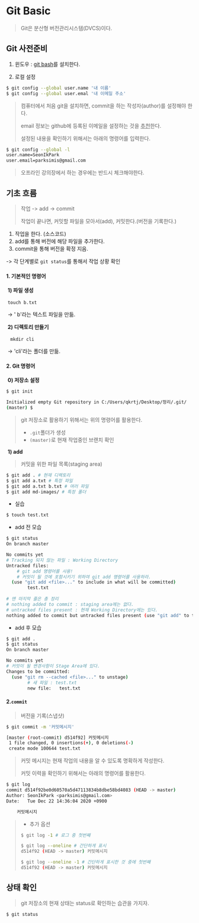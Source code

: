 # Git Basic

> Git은 분산형 버전관리시스템(DVCS)이다.

## Git 사전준비

1) 윈도우 : [git bash](https://gitforwindows.org/)를 설치한다.

2) 로컬 설정

```bash
$ git config --global user.name '내 이름'
$ git config --global user.emal '내 이메일 주소'
```

> 컴퓨터에서 처음 git을 설치하면, commit을 하는 작성자(author)를 설정해야 한다.
>
> email 정보는 github에 등록된 이메일을 설정하는 것을 <u>추천</u>한다.
>
> 설정된 내용을 확인하기 위해서는 아래의 명령어를 입력한다.

```bash
$ git config --global -l
user.name=SeonIkPark
user.email=parksimis@gmail.com

```

> 오프라인 강의장에서 하는 경우에는 반드시 체크해야한다.



## 기초 흐름

> 작업 -> add -> commit
>
> 작업이 끝나면, 커밋할 파일을 모아서(add), 커밋한다.(버전을 기록한다.)

1. 작업을 한다. (소스코드)
2. add를 통해 버전에 해당 파일을 추가한다.
3. commit을 통해 버전을 확정 지음.

-> 각 단계별로 ```git status```를 통해서 작업 상황 확인



#### 1. 기본적인 명령어

​	**1) 파일 생성**

​	```touch b.txt ```

​	-> ' b'라는 텍스트 파일을 만듦.

​	**2) 디렉토리 만들기**

​	``` mkdir cli```

​	-> 'cli'라는 폴더를 만듦.



#### 2. Git 명령어

​	**0) 저장소 설정**

```bash	
$ git init 

Initialized empty Git repository in C:/Users/qkrtj/Desktop/정리/.git/
(master) $
```

> git 저장소로 활용하기 위해서는 위의 명령어를 활용한다.
>
> * ```.git```폴더가 생성
> * ```(master)```로 현재 작업중인 브랜치 확인

​	**1) add**

> 커밋을 위한 파일 목록(staging area)

```bash
$ git add . # 현재 디렉토리
$ git add a.txt # 특정 파일
$ git add a.txt b.txt # 여러 파일
$ git add md-images/ # 특정 폴더
```

* 실습

```bash
$ touch test.txt
```

* add 전 모습

```bash
$ git status
On branch master

No commits yet
# Tracking 되지 않는 파일 : Working Directory
Untracked files:
	# git add 명령어를 사용!
	# 커밋이 될 것에 포함시키기 위하여 git add 명령어를 사용하라.
  (use "git add <file>..." to include in what will be committed)
        test.txt
        
# 맨 마지막 줄은 총 정리
# nothing added to commit : staging area에는 없다.
# untracked files present : 현재 Working Directory에는 있다.
nothing added to commit but untracked files present (use "git add" to track)
```

* add 후 모습

``` bash
$ git add .
$ git status
On branch master

No commits yet
# 커밋이 될 변경사항이 Stage Area에 있다.
Changes to be committed:
  (use "git rm --cached <file>..." to unstage)
        # 새 파일 : test.txt
        new file:   test.txt
```



#### 2.```commit```

> 버전을 기록(스냅샷)

```bash
$ git commit -m '커밋메시지'

[master (root-commit) d514f92] 커밋메시지
 1 file changed, 0 insertions(+), 0 deletions(-)
 create mode 100644 test.txt
```

> 커밋 메시지는 현재 작업의 내용을 알 수 있도록 명확하게 작성한다.
>
> 커밋  이력을 확인하기 위해서는 아래의 명령어를 활용한다.

```bash
$ git log
commit d514f92be0d60570a5d47113834b8dbe58bd4083 (HEAD -> master)
Author: SeonIkPark <parksimis@gmail.com>
Date:   Tue Dec 22 14:36:04 2020 +0900

    커밋메시지

```

> * 추가 옵션
>
> ```bash
> $ git log -1 # 로그 중 첫번째
> 
> $ git log --oneline # 간단하게 표시
> d514f92 (HEAD -> master) 커밋메시지
> 
> $ git log --oneline -1 # 간단하게 표시한 것 중에 첫번째
> d514f92 (HEAD -> master) 커밋메시지
> 
> ```



## 상태 확인

> git 저장소의 현재 상태는 status로 확인하는 습관을 가지자.

```bash
$ git status
```

